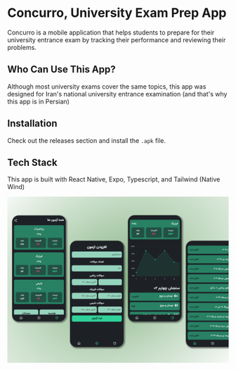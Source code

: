 # Concurro, University Exam Prep App
Concurro is a mobile application that helps students to prepare for their university entrance exam by tracking their performance and reviewing their problems.

## Who Can Use This App?
Although most university exams cover the same topics, this app was designed for Iran's national university entrance examination (and that's why this app is in Persian)

## Installation
Check out the releases section and install the `.apk` file.

## Tech Stack
This app is built with React Native, Expo, Typescript, and Tailwind (Native Wind)


![](https://raw.githubusercontent.com/sourena-kazemi/Portfolio/refs/heads/main/public/projects/Concurro.png?raw=true)
